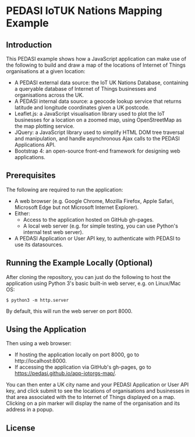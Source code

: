 # PEDASI IoTUK Nations Mapping Example

## Introduction

This PEDASI example shows how a JavaScript application can make use of the following to build and draw
a map of the locations of Internet of Things organisations at a given location:</p>

* A PEDASI external data source: the IoT UK Nations Database, containing a queryable database of
Internet of Things businesses and organisations across the UK.
* A PEDASI internal data source: a geocode lookup service that returns latitude and longitude
coordinates given a UK postcode.
* Leaflet.js: a JavaScript visualisation library used to plot the IoT businesses for a location on a
zoomed map, using OpenStreetMap as the map plotting service.
* JQuery: a JavaScript library used to simplify HTML DOM tree traversal and manipulation, and handle
asynchronous Ajax calls to the PEDASI Applications API.
* Bootstrap 4: an open-source front-end framework for designing web applications.

## Prerequisites

The following are required to run the application:

* A web browser (e.g. Google Chrome, Mozilla Firefox, Apple Safari, Microsoft Edge but not Microsoft
Internet Explorer).
* Either:
  * Access to the application hosted on GitHub gh-pages.
  * A local web server (e.g. for simple testing, you can use Python's internal test web server).
* A PEDASI Application or User API key, to authenticate with PEDASI to use its datasources.

## Running the Example Locally (Optional)

After cloning the repository, you can just do the following to host the application using Python 3's
basic built-in web server, e.g. on Linux/Mac OS:

```
$ python3 -m http.server
```

By default, this will run the web server on port 8000.

## Using the Application

Then using a web browser:

* If hosting the application locally on port 8000, go to http://localhost:8000.
* If accessing the application via GitHub's gh-pages, go to https://pedasi.github.io/app-iotorgs-map/.

You can then enter a UK city name and your PEDASI Application or User API key, and click submit to
see the locations of organisations and businesses in that area associated with the to Internet of
Things displayed on a map. Clicking on a pin marker will display the name of the organisation and
its address in a popup.

## License
